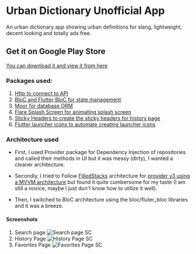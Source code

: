# Urban Dictionary Unofficial App 
An urban dictionary app showing urban definitions for slang, lightweight, decent looking and totally ads free.

## Get it on Google Play Store

[You can download it and view it from here](https://play.google.com/store/apps/details?id=com.pocean.urban_dict_slang)

### Packages used: 
1. [Http to connect to API](https://pub.dev/packages/http)
2. [BloC and Flutter BloC for state management](https://pub.dev/packages/bloc)
3. [Moor for database ORM](https://pub.dev/packages/moor)
4. [Flare Splash Screen for animating splash screen](https://pub.dev/packages/flare_splash_screen)
5. [Sticky Headers to create the sticky headers for history page](https://pub.dev/packages/sticky_headers)
6. [Flutter launcher icons to automate creating launcher icons](https://pub.dev/packages/flutter_launcher_icons)

### Architecture used
- First, I used Provider package for Dependency Injection of repositories and called their methods in UI but it was messy (dirty), I wanted a cleaner architecture.

- Secondly, I tried to Follow [FilledStacks](https://www.filledstacks.com/) architecture for [provider v3 using a MVVM architecture](https://www.filledstacks.com/post/flutter-provider-v3-architecture/) but found it quite cumbersome for my taste (I am still a novice, maybe I just don't know how to utilize it well).
- Then, I switched to BloC architecture using the bloc/fluter_bloc libraries and it was a breeze.
#### Screenshots
1. Search page 
![Search page SC](https://imgur.com/2RGuh06.png)
2. History Page
![History Page SC](https://imgur.com/cgKoFPh.png)
3. Favorites Page
![Favorites Page SC](https://imgur.com/QqwE4Kg.png)